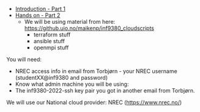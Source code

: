 
* [Introduction - Part 1](https://github.com/torognes/inf9380/blob/master/cloud/cloud_computing_part1_intro_2022.pdf)
* [Hands on - Part 2](https://github.com/torognes/inf9380/blob/master/cloud/handson.md)
   * We will be using material from here: https://github.uio.no/maikenp/inf9380_cloudscripts
      - terraform stuff
      - ansible stuff
      - openmpi stuff  

You will need:
- NREC access info in email from Torbjørn - your NREC username (studentXX@inf9380 and password)
- Know what admin machine you will be using: 
- The inf9380-2022-ssh key pair you got in another email from Torbjørn. 


We will use our National cloud provider: NREC (https://www.nrec.no/)
